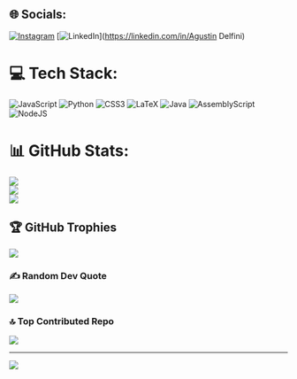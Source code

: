
## 🌐 Socials:
[![Instagram](https://img.shields.io/badge/Instagram-%23E4405F.svg?logo=Instagram&logoColor=white)](https://instagram.com/agusgdelfini) [![LinkedIn](https://img.shields.io/badge/LinkedIn-%230077B5.svg?logo=linkedin&logoColor=white)](https://linkedin.com/in/Agustin Delfini) 

# 💻 Tech Stack:
![JavaScript](https://img.shields.io/badge/javascript-%23323330.svg?style=for-the-badge&logo=javascript&logoColor=%23F7DF1E) ![Python](https://img.shields.io/badge/python-3670A0?style=for-the-badge&logo=python&logoColor=ffdd54) ![CSS3](https://img.shields.io/badge/css3-%231572B6.svg?style=for-the-badge&logo=css3&logoColor=white) ![LaTeX](https://img.shields.io/badge/latex-%23008080.svg?style=for-the-badge&logo=latex&logoColor=white) ![Java](https://img.shields.io/badge/java-%23ED8B00.svg?style=for-the-badge&logo=openjdk&logoColor=white) ![AssemblyScript](https://img.shields.io/badge/assembly%20script-%23000000.svg?style=for-the-badge&logo=assemblyscript&logoColor=white) ![NodeJS](https://img.shields.io/badge/node.js-6DA55F?style=for-the-badge&logo=node.js&logoColor=white)
# 📊 GitHub Stats:
![](https://github-readme-stats.vercel.app/api?username=agdelfini&theme=dark&hide_border=false&include_all_commits=false&count_private=false)<br/>
![](https://github-readme-streak-stats.herokuapp.com/?user=agdelfini&theme=dark&hide_border=false)<br/>
![](https://github-readme-stats.vercel.app/api/top-langs/?username=agdelfini&theme=dark&hide_border=false&include_all_commits=false&count_private=false&layout=compact)

## 🏆 GitHub Trophies
![](https://github-profile-trophy.vercel.app/?username=agdelfini&theme=radical&no-frame=false&no-bg=true&margin-w=4)

### ✍️ Random Dev Quote
![](https://quotes-github-readme.vercel.app/api?type=horizontal&theme=radical)

### 🔝 Top Contributed Repo
![](https://github-contributor-stats.vercel.app/api?username=agdelfini&limit=5&theme=dark&combine_all_yearly_contributions=true)

---
[![](https://visitcount.itsvg.in/api?id=agdelfini&icon=0&color=0)](https://visitcount.itsvg.in)

<!-- Proudly created with GPRM ( https://gprm.itsvg.in ) -->
